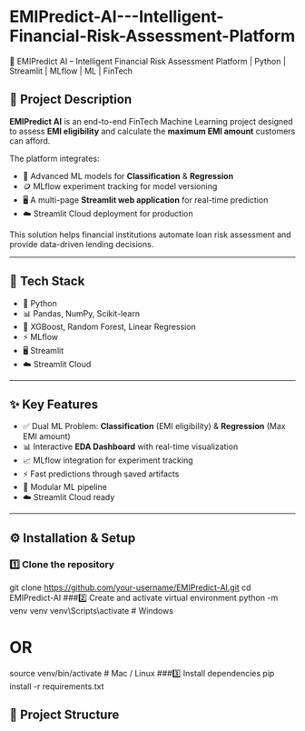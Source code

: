 # EMIPredict-AI---Intelligent-Financial-Risk-Assessment-Platform
💸 EMIPredict AI – Intelligent Financial Risk Assessment Platform | Python | Streamlit | MLflow | ML | FinTech
## 📝 Project Description
**EMIPredict AI** is an end-to-end FinTech Machine Learning project designed to assess **EMI eligibility** and calculate the **maximum EMI amount** customers can afford.  

The platform integrates:
- 🧠 Advanced ML models for **Classification** & **Regression**
- 🪙 MLflow experiment tracking for model versioning
- 🖥️ A multi-page **Streamlit web application** for real-time prediction
- ☁️ Streamlit Cloud deployment for production

This solution helps financial institutions automate loan risk assessment and provide data-driven lending decisions.

---

## 🧰 Tech Stack
- 🐍 Python  
- 📊 Pandas, NumPy, Scikit-learn  
- 🌲 XGBoost, Random Forest, Linear Regression  
- ⚡ MLflow  
- 🖥️ Streamlit  
- ☁️ Streamlit Cloud

---

## ✨ Key Features
- ✅ Dual ML Problem: **Classification** (EMI eligibility) & **Regression** (Max EMI amount)
- 📊 Interactive **EDA Dashboard** with real-time visualization
- 📈 MLflow integration for experiment tracking
- ⚡ Fast predictions through saved artifacts
- 🧭 Modular ML pipeline
- ☁️ Streamlit Cloud ready

  
---

## ⚙️ Installation & Setup

### 1️⃣ Clone the repository
git clone https://github.com/your-username/EMIPredict-AI.git
cd EMIPredict-AI
###2️⃣ Create and activate virtual environment
python -m venv venv
venv\Scripts\activate        # Windows
# OR
source venv/bin/activate     # Mac / Linux
###3️⃣ Install dependencies
pip install -r requirements.txt



## 📂 Project Structure
